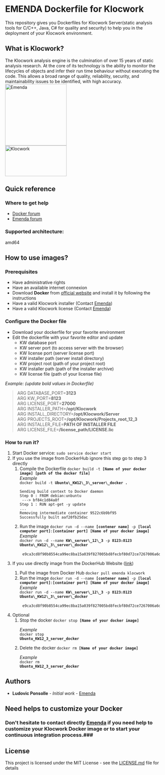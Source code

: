 # EMENDA Dockerfile for Klocwork

This repository gives you Dockerfiles for Klocwork Server(static analysis tools for C/C++, Java, C# for quality and security) to help you in the deployment of your Klocwork environment.

## What is Klocwork?

The Klocwork analysis engine is the culmination of over 15 years of static analysis research. At the core of its technology is the ability to monitor the lifecycles of objects and infer their run time behaviour without executing the code. This allows a broad range of quality, reliability, security, and maintainability issues to be identified, with high accuracy.<br>
<img src="http://emenda.com/imgs/emenda-logo.svg" height="200" width="200" title = "Emenda" alt = "Emenda"><br>
<img src="https://image.noelshack.com/fichiers/2018/10/1/1520246980-klocwork.png" height="100" width="200" title = "Klocwork" alt = "Klocwork">



## Quick reference

### Where to get help
* [Docker forum](https://forums.docker.com/)
* [Emenda forum](http://emenda.com/)

### Supported architecture:
amd64

## How to use images?

### Prerequisites
* Have administrative rights
* Have an available internet connexion
* Download **Docker** from [official website](https://www.docker.com/community-edition#/download  "Docker official website") and install it by following the instructions
* Have a valid Klocwork installer (Contact [Emenda](http://emenda.com/))
* Have a valid Klocwork license (Contact [Emenda](http://emenda.com/))
 	
### Configure the Docker file
* Download your dockerfile for your favorite environment
* Edit the dockerfile with your favorite editor and update
	* KW database port
	* KW server port (to access server with the browser)
	* KW license port (server license port)
	* KW installer path (server install directory)
	* KW project root (path of your project root)
	* KW installer path (path of the installer archive)
	* KW license file (path of your license file)

*Example: (update bold values in Dockerfile)* 
> ARG DATABASE\_PORT=**3123**  
> ARG KW\_PORT=**8123**  
> ARG LICENSE\_PORT=**27000**  
> ARG INSTALLER\_PATH=**/opt/Klocwork**  
> ARG INSTALL\_DIRECTORY=**/opt/Klocwork/Server**  
> ARG PROJECTS\_ROOT=**/opt/Klocwork/Projects\_root\_12\_3**  
> ARG INSTALLER\_FILE=**PATH OF INSTALLER FILE**  
> ARG LICENSE\_FILE=**/license_path/LICENSE.lic**  
 

### How to run it?	


<ol> <li>Start Docker service: <code>sudo service docker start</code></li>
<li> If you use the image from DockerHub ignore this step go to step 3 directly
<ol><li> Compile the Dockerfile <code>docker build -t <b>[Name of your docker image] [path of the docker file]</b></code>
<br>
<em>Example</em>
<br><code>docker build -t <b>Ubuntu\_KW12\_3\_server\_docker</b> <b>.</b></code>
<pre><code>Sending build context to Docker daemon
Step 0 : FROM debian:unbuntu
 ---> bf84c1d84a8f
Step 1 : RUN apt-get -y update
...
Removing intermediate container 9522c6b9bf95
Successfully built aaf20fb25dac</code></pre>
</li>
<li> Run the image <code>docker run -d --name <b>[contener name]</b> -p <b>[local computer port]</b>:<b>[container port] [Name of your docker image]</b></code>
<br>
<em>Example</em>
<br><code>docker run -d --name <b>KW\_server\_12\_3</b> -p <b>8123:8123</b> <b>Ubuntu\_KW12\_3\_server\_docker</b>
<pre></code> <code>e9ca3cd8f90b8554ca99ec8ba15a039f827005bd8fecbf80d72ce7267006a6df</code></pre>
</li>
</ol>
<li> If you use directly image from the DockerHub Website (<a href="https://hub.docker.com/r/emenda/klocwork/">link</a>)</li>
<ol><li>Pull the image from Docker Hub <code>docker pull emenda klocwork </code>
</li>
<li> Run the image <code>docker run -d --name <b>[contener name]</b> -p <b>[local computer port]</b>:<b>[container port] [Name of your docker image]</b></code>
<br>
<em>Example</em>
<br><code>docker run -d --name <b>KW\_server\_12\_3</b> -p <b>8123:8123</b> <b>Ubuntu\_KW12\_3\_server\_docker</b>
<pre></code> <code>e9ca3cd8f90b8554ca99ec8ba15a039f827005bd8fecbf80d72ce7267006a6df</code></pre>
</li>
</ol>
<li> Optional
<ol> <li>Stop the docker <code>docker stop <b>[Name of your docker image]</b></code></li>

<em>Example</em>
<br><code>docker stop <b>Ubuntu\_KW12\_3\_server\_docker</b>
</code>
<li>Delete the docker <code>docker rm <b>[Name of your docker image]</b></code></li>

<em>Example</em>
<br><code>docker rm <b>Ubuntu\_KW12\_3\_server\_docker</b></code></li>
</ol>
</ol>

## Authors

* **Ludovic Ponsolle** - *Initial work* - [Emenda](http://emenda.com)

## Need helps to customize your Docker
### Don't hesitate to contact directly [Emenda](http://emenda.com/) if you need help to customize your Klocwork Docker image or to start your continuous integration process.###

## License

This project is licensed under the MIT License - see the [LICENSE.md](LICENSE.md) file for details



